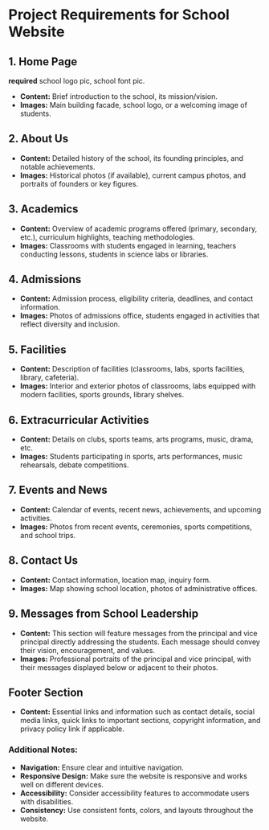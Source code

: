 # Project Requirements for School Website

## 1. Home Page

**required** school logo pic, school font pic.

- **Content:** Brief introduction to the school, its mission/vision.
- **Images:** Main building facade, school logo, or a welcoming image of students.

## 2. About Us

- **Content:** Detailed history of the school, its founding principles, and notable achievements.
- **Images:** Historical photos (if available), current campus photos, and portraits of founders or key figures.

## 3. Academics

- **Content:** Overview of academic programs offered (primary, secondary, etc.), curriculum highlights, teaching methodologies.
- **Images:** Classrooms with students engaged in learning, teachers conducting lessons, students in science labs or libraries.

## 4. Admissions

- **Content:** Admission process, eligibility criteria, deadlines, and contact information.
- **Images:** Photos of admissions office, students engaged in activities that reflect diversity and inclusion.

## 5. Facilities

- **Content:** Description of facilities (classrooms, labs, sports facilities, library, cafeteria).
- **Images:** Interior and exterior photos of classrooms, labs equipped with modern facilities, sports grounds, library shelves.

## 6. Extracurricular Activities

- **Content:** Details on clubs, sports teams, arts programs, music, drama, etc.
- **Images:** Students participating in sports, arts performances, music rehearsals, debate competitions.

## 7. Events and News

- **Content:** Calendar of events, recent news, achievements, and upcoming activities.
- **Images:** Photos from recent events, ceremonies, sports competitions, and school trips.

## 8. Contact Us

- **Content:** Contact information, location map, inquiry form.
- **Images:** Map showing school location, photos of administrative offices.

## 9. Messages from School Leadership

- **Content:** This section will feature messages from the principal and vice principal directly addressing the students. Each message should convey their vision, encouragement, and values.
- **Images:** Professional portraits of the principal and vice principal, with their messages displayed below or adjacent to their photos.

## Footer Section

- **Content:** Essential links and information such as contact details, social media links, quick links to important sections, copyright information, and privacy policy link if applicable.

### Additional Notes:

- **Navigation:** Ensure clear and intuitive navigation.
- **Responsive Design:** Make sure the website is responsive and works well on different devices.
- **Accessibility:** Consider accessibility features to accommodate users with disabilities.
- **Consistency:** Use consistent fonts, colors, and layouts throughout the website.
